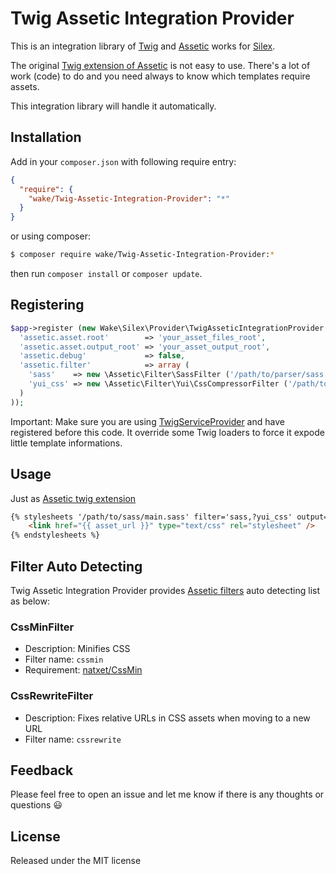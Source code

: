 # Twig Assetic Integration Provider

This is an integration library of [Twig](http://twig.sensiolabs.org) and [Assetic](https://github.com/kriswallsmith/assetic) works for [Silex](http://silex.sensiolabs.org/).

The original [Twig extension of Assetic](https://github.com/kriswallsmith/assetic#twig) is not easy to use. There's a lot of work (code) to do and you need always to know which templates require assets.

This integration library will handle it automatically.

## Installation

Add in your `composer.json` with following require entry:

```json
{
  "require": {
    "wake/Twig-Assetic-Integration-Provider": "*"
  }
}
```

or using composer:

```bash
$ composer require wake/Twig-Assetic-Integration-Provider:*
```

then run `composer install` or `composer update`.

## Registering


```php
$app->register (new Wake\Silex\Provider\TwigAsseticIntegrationProvider (), array (
  'assetic.asset.root'        => 'your_asset_files_root',
  'assetic.asset.output_root' => 'your_asset_output_root',
  'assetic.debug'             => false,
  'assetic.filter'            => array (
    'sass'    => new \Assetic\Filter\SassFilter ('/path/to/parser/sass'),
    'yui_css' => new \Assetic\Filter\Yui\CssCompressorFilter ('/path/to/yuicompressor.jar')
  )
));
```

Important: Make sure you are using [TwigServiceProvider](http://silex.sensiolabs.org/doc/providers/twig.html) and have registered before this code. It override some Twig loaders to force it expode little template informations.

## Usage

Just as [Assetic twig extension](https://github.com/kriswallsmith/assetic#twig)

```html
{% stylesheets '/path/to/sass/main.sass' filter='sass,?yui_css' output='css/all.css' %}
    <link href="{{ asset_url }}" type="text/css" rel="stylesheet" />
{% endstylesheets %}
```

## Filter Auto Detecting

Twig Assetic Integration Provider provides [Assetic filters](https://github.com/kriswallsmith/assetic#filters) auto detecting list as below:

### CssMinFilter

- Description: Minifies CSS
- Filter name: `cssmin`
- Requirement: [natxet/CssMin](https://github.com/natxet/CssMin)

### CssRewriteFilter

- Description: Fixes relative URLs in CSS assets when moving to a new URL
- Filter name: `cssrewrite`

## Feedback

Please feel free to open an issue and let me know if there is any thoughts or questions :smiley:

## License

Released under the MIT license
